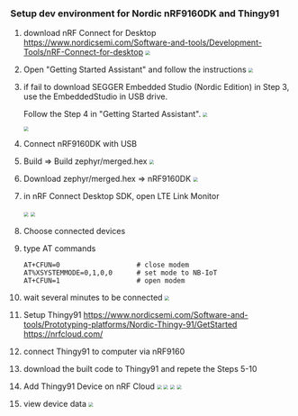 ### Setup dev environment for Nordic nRF9160DK and Thingy91

1. download nRF Connect for Desktop
   https://www.nordicsemi.com/Software-and-tools/Development-Tools/nRF-Connect-for-desktop
   <img src="./nrf-desktop.png" style="zoom:50%;" />

2. Open "Getting Started Assistant" and follow the instructions
   <img src="./nrf-getting-started-assistant.png" style="zoom:50%;" />

3. if fail to download SEGGER Embedded Studio (Nordic Edition) in Step 3, use the EmbeddedStudio in USB drive.

   Follow the Step 4 in "Getting Started Assistant".
   <img src="./SEGGER_Embedded_Studio_Options.png" style="zoom:50%;" />

   <img src="./SEGGER_Embedded_Studio.png" style="zoom:50%;" />

4. Connect nRF9160DK with USB

5. Build => Build zephyr/merged.hex
   <img src="./build.png" style="zoom:50%;" />

6. Download zephyr/merged.hex => nRF9160DK
   <img src="./distribute.png" style="zoom:50%;" />

7. in nRF Connect Desktop SDK, open LTE Link Monitor

   <img src="./select_LTE_Link_Monitor.jpg" style="zoom:50%;" />

   <img src="./LTE_Link_Monitor.png" style="zoom:50%;" />

8. Choose connected devices

9. type AT commands

   ```
   AT+CFUN=0                   # close modem
   AT%XSYSTEMMODE=0,1,0,0      # set mode to NB-IoT
   AT+CFUN=1                   # open modem
   ```

10. wait several minutes to be connected
    <img src="./Connection.png" style="zoom:50%;" />

11. Setup Thingy91
    https://www.nordicsemi.com/Software-and-tools/Prototyping-platforms/Nordic-Thingy-91/GetStarted
    https://nrfcloud.com/

12. connect Thingy91 to computer via nRF9160

13. download the built code to Thingy91 and repete the Steps 5-10

14. Add Thingy91 Device on nRF Cloud
    <img src="./add_device.png" style="zoom:50%;" />
    <img src="./choose_LTE_device.png" style="zoom:50%;" />
    <img src="./skip_SIM_activation.png" style="zoom:50%;" />
    <img src="./input_device_ID_PIN.png" style="zoom:50%;" />

15. view device data
    <img src="./nrf_device_view.png" style="zoom:50%;" />
